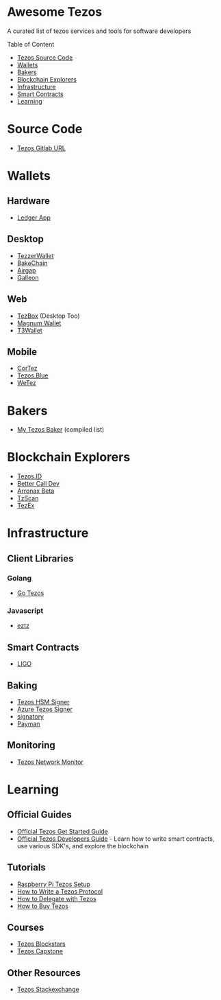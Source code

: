 Awesome Tezos
===============
A curated list of tezos services and tools for software developers

Table of Content

- [Tezos Source Code](#source-code)
- [Wallets](#wallets)
- [Bakers](#bakers)
- [Blockchain Explorers](#blockchain-explorers)
- [Infrastructure](#infrastructure)
- [Smart Contracts](#smart-contracts)
- [Learning](#learning)


# Source Code

- [Tezos Gitlab URL](https://gitlab.com/tezos/tezos)

# Wallets

## Hardware
- [Ledger App](https://www.ledger.com/tezos-wallet/)

## Desktop
- [TezzerWallet](https://github.com/Tezzerwallet)
- [BakeChain](https://bakechain.github.io/#home)
- [Airgap](https://airgap.it/)
- [Galleon](https://galleon-wallet.tech/)

## Web
- [TezBox](https://tezbox.com/) (Desktop Too)
- [Magnum Wallet](https://magnumwallet.co/)
- [T3Wallet](https://magnumwallet.co/)

## Mobile
- [CorTez](https://play.google.com/store/apps/details?id=com.tezcore.cortez)
- [Tezos.Blue](https://play.google.com/store/apps/details?id=de.lautereck.tezos.blue)
- [WeTez](http://www.wetez.io/pc/homepage)

# Bakers
- [My Tezos Baker](https://www.mytezosbaker.com/) (compiled list)

# Blockchain Explorers

- [Tezos.ID](https://tezos.id/)
- [Better Call Dev](https://better-call.dev/)
- [Arronax Beta](https://arronax-beta.cryptonomic.tech/)
- [TzScan](https://tzscan.io/)
- [TezEx](http://tezex.info/)

# Infrastructure

## Client Libraries

### Golang 
- [Go Tezos](https://github.com/DefinitelyNotAGoat/go-tezos)

### Javascript
- [eztz](https://github.com/TezTech/eztz)

## Smart Contracts
- [LIGO](https://ligolang.org)

## Baking

- [Tezos HSM Signer](https://gitlab.com/polychainlabs/tezos-hsm-signer)
- [Azure Tezos Signer](https://github.com/tezzigator/azure-tezos-signer)
- [signatory](https://github.com/ecadlabs/signatory)
- [Payman](https://github.com/DefinitelyNotAGoat/payman)

## Monitoring

- [Tezos Network Monitor](https://gitlab.com/polychainlabs/tezos-network-monitor)

# Learning

## Official Guides
- [Official Tezos Get Started Guide](https://tezos.com/get-started/)
- [Official Tezos Developers Guide](https://developers.tezos.com/) - Learn how to write smart contracts, use various SDK's, and explore the blockchain

## Tutorials
- [Raspberry Pi Tezos Setup](https://github.com/maxtez-raspbaker/tezos-rpi3/wiki/%5Bb%5D-Notes-to-setup-a-RPI3-with-Fedora-OS-%28aarch64-armv8%29-to-run-Tezos-starting-from-the-plain-OS-%28revised-07-04-19%29)
- [How to Write a Tezos Protocol](https://blog.nomadic-labs.com/how-to-write-a-tezos-protocol.html)
- [How to Delegate with Tezos](https://blog.polychainlabs.com/tezos/2019/06/03/delegating-tezos.html)
- [How to Buy Tezos](https://wheretobuytezos.com/how-to-buy-tezos-xtz)

## Courses
- [Tezos Blockstars](https://tezos.b9lab.com/)
- [Tezos Capstone](https://tezoscapstone.com/curriculum/index.html)

## Other Resources

- [Tezos Stackexchange](https://tezos.stackexchange.com/questions)
